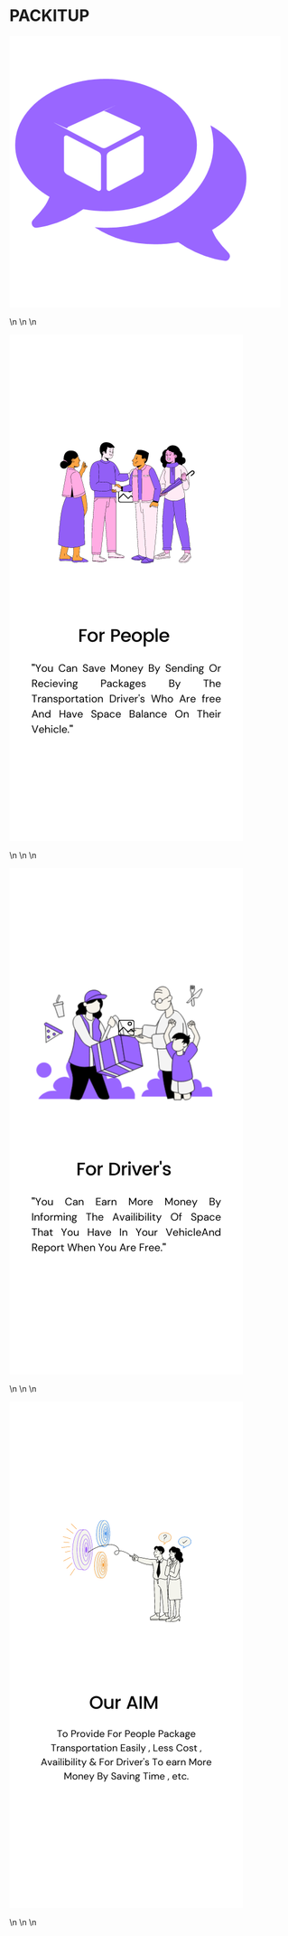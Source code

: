 # PACKITUP

![alt text](https://github.com/Hash-n-Slash/PACKITUP/blob/main/Homeb.png?raw=true)



\n
\n
\n



![alt text](https://github.com/Hash-n-Slash/PACKITUP/blob/main/1.png?raw=true)


\n
\n
\n


![alt text](https://github.com/Hash-n-Slash/PACKITUP/blob/main/2.png?raw=true)


\n
\n
\n


![alt text](https://github.com/Hash-n-Slash/PACKITUP/blob/main/3.png?raw=true)

\n
\n
\n


